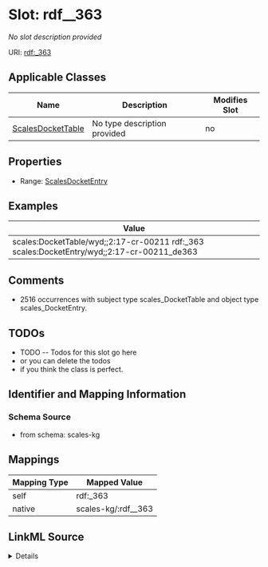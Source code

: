 

# Slot: rdf__363


_No slot description provided_





URI: [rdf:_363](http://www.w3.org/1999/02/22-rdf-syntax-ns#_363)



<!-- no inheritance hierarchy -->





## Applicable Classes

| Name | Description | Modifies Slot |
| --- | --- | --- |
| [ScalesDocketTable](../classes/ScalesDocketTable.md) | No type description provided |  no  |







## Properties

* Range: [ScalesDocketEntry](../classes/ScalesDocketEntry.md)






## Examples

| Value |
| --- |
| scales:DocketTable/wyd;;2:17-cr-00211 rdf:_363 scales:DocketEntry/wyd;;2:17-cr-00211_de363 |

## Comments

* 2516 occurrences with subject type scales_DocketTable and object type scales_DocketEntry.

## TODOs

* TODO -- Todos for this slot go here
* or you can delete the todos
* if you think the class is perfect.

## Identifier and Mapping Information







### Schema Source


* from schema: scales-kg




## Mappings

| Mapping Type | Mapped Value |
| ---  | ---  |
| self | rdf:_363 |
| native | scales-kg/:rdf__363 |




## LinkML Source

<details>
```yaml
name: rdf__363
description: No slot description provided
todos:
- TODO -- Todos for this slot go here
- or you can delete the todos
- if you think the class is perfect.
comments:
- 2516 occurrences with subject type scales_DocketTable and object type scales_DocketEntry.
examples:
- value: scales:DocketTable/wyd;;2:17-cr-00211 rdf:_363 scales:DocketEntry/wyd;;2:17-cr-00211_de363
from_schema: scales-kg
rank: 1000
slot_uri: rdf:_363
alias: rdf__363
domain_of:
- scales_DocketTable
range: scales_DocketEntry

```
</details>